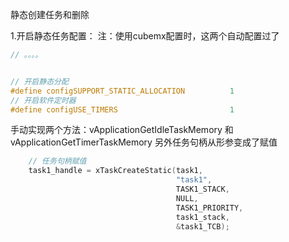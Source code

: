 静态创建任务和删除


1.开启静态任务配置：
注：使用cubemx配置时，这两个自动配置过了
```c
// 。。。。


// 开启静态分配
#define configSUPPORT_STATIC_ALLOCATION          1
// 开启软件定时器
#define configUSE_TIMERS                         1
```

手动实现两个方法：vApplicationGetIdleTaskMemory 和 vApplicationGetTimerTaskMemory
另外任务句柄从形参变成了赋值
```c
    // 任务句柄赋值
    task1_handle = xTaskCreateStatic(task1,
                                     "task1",
                                     TASK1_STACK,
                                     NULL,
                                     TASK1_PRIORITY,
                                     task1_stack,
                                     &task1_TCB);
```

